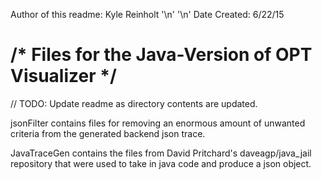 Author of this readme: Kyle Reinholt 
'\n'  '\n'
Date Created: 6/22/15

/* Files for the Java-Version of OPT Visualizer */ 
==================================================

// TODO: Update readme as directory contents are updated. 

jsonFilter contains files for removing an enormous amount of unwanted criteria from the generated backend json trace. 

JavaTraceGen contains the files from David Pritchard's daveagp/java_jail repository that were used to take in java code and produce a json object. 


